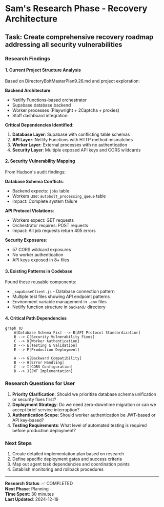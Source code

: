 # Sam's Research Phase - Recovery Architecture
## Task: Create comprehensive recovery roadmap addressing all security vulnerabilities

### Research Findings

#### 1. Current Project Structure Analysis
Based on DirectoryBoltMasterPlan9.26.md and project exploration:

**Backend Architecture**:
- Netlify Functions-based orchestrator
- Supabase database backend
- Worker processes (Playwright + 2Captcha + proxies)
- Staff dashboard integration

**Critical Dependencies Identified**:
1. **Database Layer**: Supabase with conflicting table schemas
2. **API Layer**: Netlify Functions with HTTP method mismatches
3. **Worker Layer**: External processes with no authentication
4. **Security Layer**: Multiple exposed API keys and CORS wildcards

#### 2. Security Vulnerability Mapping
From Hudson's audit findings:

**Database Schema Conflicts**:
- Backend expects: `jobs` table
- Workers use: `autobolt_processing_queue` table
- Impact: Complete system failure

**API Protocol Violations**:
- Workers expect: GET requests
- Orchestrator requires: POST requests  
- Impact: All job requests return 405 errors

**Security Exposures**:
- 57 CORS wildcard exposures
- No worker authentication
- API keys exposed in 8+ files

#### 3. Existing Patterns in Codebase
Found these reusable components:
- `_supabaseClient.js` - Database connection pattern
- Multiple test files showing API endpoint patterns
- Environment variable management in `.env` files
- Netlify function structure in `backend/` directory

#### 4. Critical Path Dependencies
```mermaid
graph TD
    A[Database Schema Fix] --> B[API Protocol Standardization]
    B --> C[Security Vulnerability Fixes]
    C --> D[Worker Authentication]
    D --> E[Testing & Validation]
    E --> F[Production Deployment]
    
    A --> G[Backward Compatibility]
    B --> H[Error Handling]
    C --> I[CORS Configuration]
    D --> J[JWT Implementation]
```

### Research Questions for User
1. **Priority Clarification**: Should we prioritize database schema unification or security fixes first?
2. **Deployment Strategy**: Do we need zero-downtime migration or can we accept brief service interruption?
3. **Authentication Scope**: Should worker authentication be JWT-based or API key-based?
4. **Testing Requirements**: What level of automated testing is required before production deployment?

### Next Steps
1. Create detailed implementation plan based on research
2. Define specific deployment gates and success criteria
3. Map out agent task dependencies and coordination points
4. Establish monitoring and rollback procedures

---
**Research Status**: ✅ COMPLETED  
**Next Phase**: Planning  
**Time Spent**: 30 minutes  
**Last Updated**: 2024-12-19